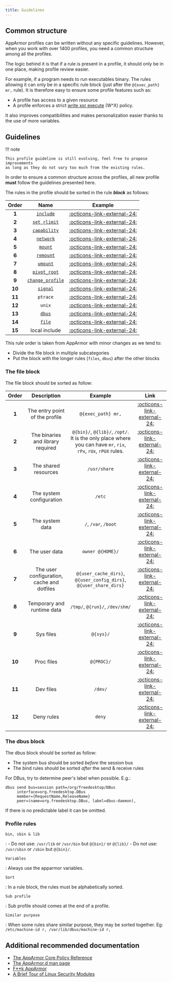 ```yaml
---
title: Guidelines
---
```


## Common structure

AppArmor profiles can be written without any specific guidelines. However,
when you work with over 1400 profiles, you need a common structure among all the
profiles. 

The logic behind it is that if a rule is present in a profile, it should only be
in one place, making profile review easier. 

For example, if a program needs to run executables binary. The rules allowing it
can only be in a specific rule block (just after the `@{exec_path} mr,` rule). It
is therefore easy to ensure some profile features such as:

* A profile has access to a given resource 
* A profile enforces a strict [write xor execute] (W^X) policy. 

It also improves compatibilities and makes personalization easier thanks to the
use of more variables.
 
## Guidelines

!!! note

    This profile guideline is still evolving, feel free to propose improvements
    as long as they do not vary too much from the existing rules.

In order to ensure a common structure across the profiles, all new profile **must**
follow the guidelines presented here.

The rules in the profile should be sorted in the rule ***block*** as follows:

| Order | Name | Example |
|:-----:|:----:|:-------:|
| **1** | [`include`](https://gitlab.com/apparmor/apparmor/-/wikis/AppArmor_Core_Policy_Reference#include-statements) | [:octicons-link-external-24:](https://github.com/search?q=repo%3Aroddhjav%2Fapparmor.d+NOT+path%3A*.md+include+%3Cabstractions%2F&type=code) |
| **2** | [`set rlimit`](https://gitlab.com/apparmor/apparmor/-/wikis/AppArmor_Core_Policy_Reference#rlimit-rules) | [:octicons-link-external-24:](https://github.com/search?q=repo%3Aroddhjav%2Fapparmor.d+NOT+path%3A*.md+set+rlimit&type=code) |
| **3** | [`capability`](https://gitlab.com/apparmor/apparmor/-/wikis/AppArmor_Core_Policy_Reference#capability-rules) | [:octicons-link-external-24:](https://github.com/search?q=repo%3Aroddhjav%2Fapparmor.d+NOT+path%3A*.md+capability&type=code) |
| **4** | [`network`](https://gitlab.com/apparmor/apparmor/-/wikis/AppArmor_Core_Policy_Reference#network-rules) | [:octicons-link-external-24:](https://github.com/search?q=repo%3Aroddhjav%2Fapparmor.d+NOT+path%3A*.md+%22+network+%22&type=code) |
| **5** | [`mount`](https://gitlab.com/apparmor/apparmor/-/wikis/AppArmor_Core_Policy_Reference#mount-rules-apparmor-28-and-later) | [:octicons-link-external-24:](https://github.com/search?q=repo%3Aroddhjav%2Fapparmor.d+NOT+path%3A*.md+%22++mount+%22&type=code) |
| **6** | [`remount`](https://gitlab.com/apparmor/apparmor/-/wikis/AppArmor_Core_Policy_Reference#remount) | [:octicons-link-external-24:](https://github.com/search?q=repo%3Aroddhjav%2Fapparmor.d+NOT+path%3A*.md+remount&type=code) |
| **7** | [`umount`](https://gitlab.com/apparmor/apparmor/-/wikis/AppArmor_Core_Policy_Reference#umount)| [:octicons-link-external-24:](https://github.com/search?q=repo%3Aroddhjav%2Fapparmor.d+NOT+path%3A*.md+%22umount+%22&type=code) |
| **8** | [`pivot_root`](https://gitlab.com/apparmor/apparmor/-/wikis/AppArmor_Core_Policy_Reference#pivot_root)| [:octicons-link-external-24:](https://github.com/search?q=repo%3Aroddhjav%2Fapparmor.d+NOT+path%3A*.md+pivot_root&type=code) |
| **9** | [`change_profile`](https://gitlab.com/apparmor/apparmor/-/wikis/AppArmor_Core_Policy_Reference#change_profile)| [:octicons-link-external-24:](https://github.com/search?q=repo%3Aroddhjav%2Fapparmor.d+NOT+path%3A*.md+change_profile+&type=code) |
| **10** | [`signal`](https://gitlab.com/apparmor/apparmor/-/wikis/AppArmor_Core_Policy_Reference#signals)| [:octicons-link-external-24:](https://github.com/search?q=repo%3Aroddhjav%2Fapparmor.d+NOT+path%3A*.md+%22signal+%22&type=code) |
| **11** | `ptrace`| [:octicons-link-external-24:](https://github.com/search?q=repo%3Aroddhjav%2Fapparmor.d+NOT+path%3A*.md+%22ptrace+%22&type=code) |
| **12** | `unix`| [:octicons-link-external-24:](https://github.com/search?q=repo%3Aroddhjav%2Fapparmor.d+NOT+path%3A*.md+%22unix+%22&type=code) |
| **13** | [`dbus`](https://gitlab.com/apparmor/apparmor/-/wikis/AppArmor_Core_Policy_Reference#dbus-rules) | [:octicons-link-external-24:](https://github.com/search?q=repo%3Aroddhjav%2Fapparmor.d+NOT+path%3A*.md++NOT+path%3A*.go+%22+dbus+%22&type=code) |
| **14** | [`file`](https://gitlab.com/apparmor/apparmor/-/wikis/AppArmor_Core_Policy_Reference#file-access-rules) | [:octicons-link-external-24:](https://github.com/roddhjav/apparmor.d/blob/2e4788c51ef73798c0ac94993af3cd769723e8e4/apparmor.d/groups/gnome/gnome-shell#L481-L663) |
| **15** | local include | [:octicons-link-external-24:](https://github.com/search?q=repo%3Aroddhjav%2Fapparmor.d+NOT+path%3A*.md+include+if+exists+%3Clocal&type=code) |


This rule order is taken from AppArmor with minor changes as we tend to:

- Divide the file block in multiple subcategories
- Put the block with the longer rules (`files`, `dbus`) after the other blocks

### The file block

The file block should be sorted as follow:

| Order | Description | Example | Link |
|:-----:|:-----------:|:-------:|:------:|
| **1** | The entry point of the profile | `@{exec_path} mr,` | [:octicons-link-external-24:](https://github.com/roddhjav/apparmor.d/blob/2e4788c51ef73798c0ac94993af3cd769723e8e4/apparmor.d/groups/gnome/gdm#L67) |
| **2** | The binaries and library required | `@{bin}/`, `@{lib}/`, `/opt/`. It is the only place where you can have `mr`, `rix`, `rPx`, `rUx`, `rPUX` rules. | [:octicons-link-external-24:](https://github.com/roddhjav/apparmor.d/blob/2e4788c51ef73798c0ac94993af3cd769723e8e4/apparmor.d/groups/gnome/gdm#L69-L76) | 
| **3** | The shared resources | `/usr/share` | [:octicons-link-external-24:](https://github.com/roddhjav/apparmor.d/blob/2e4788c51ef73798c0ac94993af3cd769723e8e4/apparmor.d/groups/network/NetworkManager#L111-L120) | 
| **4** | The system configuration | `/etc` | [:octicons-link-external-24:](https://github.com/roddhjav/apparmor.d/blob/2e4788c51ef73798c0ac94993af3cd769723e8e4/apparmor.d/groups/network/NetworkManager#L111-L120) | 
| **5** | The system data | `/`, `/var`, `/boot` | [:octicons-link-external-24:](https://github.com/roddhjav/apparmor.d/blob/2e4788c51ef73798c0ac94993af3cd769723e8e4/apparmor.d/groups/gnome/tracker-extract#L83-L93) | 
| **6** | The user data | `owner @{HOME}/` | [:octicons-link-external-24:](https://github.com/roddhjav/apparmor.d/blob/2e4788c51ef73798c0ac94993af3cd769723e8e4/apparmor.d/groups/gnome/tracker-extract#L96-L98) | 
| **7** | The user configuration, cache and dotfiles | `@{user_cache_dirs}`, `@{user_config_dirs}`,  `@{user_share_dirs}` | [:octicons-link-external-24:](https://github.com/roddhjav/apparmor.d/blob/2e4788c51ef73798c0ac94993af3cd769723e8e4/apparmor.d/groups/browsers/firefox#L179-L202) | 
| **8** | Temporary and runtime data | `/tmp/`, `@{run}/`, `/dev/shm/` | [:octicons-link-external-24:]() | 
| **9** | Sys files | `@{sys}/` | [:octicons-link-external-24:]() | 
| **10** | Proc files | `@{PROC}/` | [:octicons-link-external-24:]() | 
| **11** | Dev files | `/dev/` | [:octicons-link-external-24:]() | 
| **12** | Deny rules | `deny` | [:octicons-link-external-24:]() | 

### The dbus block


The dbus block should be sorted as follow:

- The system bus should be sorted *before* the session bus
- The bind rules should be sorted *after* the send & receive rules

For DBus, try to determine peer's label when possible. E.g.:
```
dbus send bus=session path=/org/freedesktop/DBus
     interface=org.freedesktop.DBus
     member={RequestName,ReleaseName}
     peer=(name=org.freedesktop.DBus, label=dbus-daemon),
```
If there is no predictable label it can be omitted.

### Profile rules

`bin, sbin & lib`

:   - Do not use: `/usr/lib` or `/usr/bin` but `@{bin}/` or `@{lib}/`
    - Do not use: `/usr/sbin` or `/sbin` but `@{bin}/`.

`Variables`

:   Always use the apparmor variables.

`Sort`

:   In a rule block, the rules must be alphabetically sorted.

`Sub profile`

:   Sub profile should comes at the end of a profile.

`Similar purpose`

:   When some rules share similar purpose, they may be sorted together. Eg:
    ```
    /etc/machine-id r,
    /var/lib/dbus/machine-id r,
    ```


## Additional recommended documentation

* [The AppArmor Core Policy Reference](https://gitlab.com/apparmor/apparmor/-/wikis/AppArmor_Core_Policy_Reference)
* [The AppArmor.d man page](https://man.archlinux.org/man/apparmor.d.5)
* [F**k AppArmor](https://presentations.nordisch.org/apparmor/#/)
* [A Brief Tour of Linux Security Modules](https://www.starlab.io/blog/a-brief-tour-of-linux-security-modules)

[write xor execute]: https://en.wikipedia.org/wiki/W%5EX
